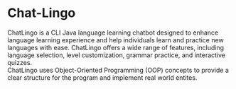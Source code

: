 # Chat-Lingo
ChatLingo is a CLI Java language learning chatbot designed to enhance language learning experience and help individuals learn and practice new languages with ease. 
ChatLingo offers a wide range of features, including language selection, level customization, grammar practice, and interactive quizzes.  
ChatLingo uses Object-Oriented Programming (OOP) concepts to provide a clear structure for the program and implement real world entites.
